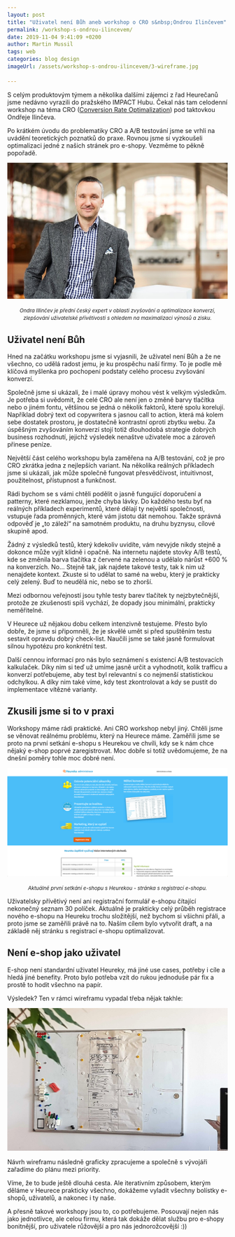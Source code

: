 ```yaml
---
layout: post
title: "Uživatel není Bůh aneb workshop o CRO s&nbsp;Ondrou Ilinčevem"
permalink: /workshop-s-ondrou-ilincevem/
date: 2019-11-04 9:41:09 +0200
author: Martin Mussil
tags: web
categories: blog design
imageUrl: /assets/workshop-s-ondrou-ilincevem/3-wireframe.jpg

---
```


S celým produktovým týmem a několika dalšími zájemci z řad Heurečanů jsme nedávno vyrazili do pražského IMPACT Hubu. Čekal nás tam celodenní workshop na téma CRO ([Conversion Rate Optimalization](https://en.wikipedia.org/wiki/Conversion_rate_optimization)) pod taktovkou Ondřeje Ilinčeva.

Po krátkém úvodu do problematiky CRO a A/B testování jsme se vrhli na uvádění teoretických poznatků do praxe. Rovnou jsme si vyzkoušeli optimalizaci jedné z našich stránek pro e-shopy. Vezměme to pěkně popořadě.

![Ondra Illinčev](/assets/workshop-s-ondrou-ilincevem/1-indra-ilincev.jpg)
<i><center><small>Ondra Illinčev je přední český expert v oblasti zvyšování a optimalizace konverzí, zlepšování uživatelské přívětivosti s ohledem na maximalizaci výnosů a zisku.</small></center></i>

## Uživatel není Bůh
Hned na začátku workshopu jsme si vyjasnili, že uživatel není Bůh a že ne všechno, co udělá radost jemu, je ku prospěchu naší firmy. To je podle mě klíčová myšlenka pro pochopení podstaty celého procesu zvyšování konverzí.

Společně jsme si ukázali, že i malé úpravy mohou vést k velkým výsledkům. Je potřeba si uvědomit, že celé CRO ale není jen o změně barvy tlačítka nebo o jiném fontu, většinou se jedná o několik faktorů, které spolu korelují. Například dobrý text od copywritera s jasnou call to action, která má kolem sebe dostatek prostoru, je dostatečně kontrastní oproti zbytku webu. Za úspěšným zvyšováním konverzí stojí totiž dlouhodobá strategie dobrých business rozhodnutí, jejichž výsledek nenaštve uživatele moc a zároveň přinese peníze.

Největší část celého workshopu byla zaměřena na A/B testování, což je pro CRO zkrátka jedna z nejlepších variant. Na několika reálných příkladech jsme si ukázali, jak může společně fungovat přesvědčivost, intuitivnost, použitelnost, přístupnost a funkčnost.

Rádi bychom se s vámi chtěli podělit o jasně fungující doporučení a patterny, které nezklamou, jenže chyba lávky. Do každého testu byť na reálných příkladech experimentů, které dělají ty největší společnosti, vstupuje řada proměnných, které vám jistotu dát nemohou. Takže správná odpověď je „to záleží“ na samotném produktu, na druhu byznysu, cílové skupině apod.
	
Žádný z výsledků testů, který kdekoliv uvidíte, vám nevyjde nikdy stejně a dokonce může vyjít klidně i opačně. Na internetu najdete stovky A/B testů, kde se změnila barva tlačítka z červené na zelenou a udělalo nárůst +600 % na konverzích. No… Stejně tak, jak najdete takové testy, tak k nim už nenajdete kontext. Zkuste si to udělat to samé na webu, který je prakticky celý zelený. Buď to neudělá nic, nebo se to zhorší.

Mezi odbornou veřejností jsou tyhle testy barev tlačítek ty nejzbytečnější, protože ze zkušenosti spíš vychází, že dopady jsou minimální, prakticky neměřitelné.

V Heurece už nějakou dobu celkem intenzivně testujeme. Přesto bylo dobře, že jsme si připomněli, že je skvělé umět si před spuštěním testu sestavit opravdu dobrý check-list. Naučili jsme se také jasně formulovat silnou hypotézu pro konkrétní test.

Další cennou informací pro nás bylo seznámení s existencí A/B testovacích kalkulaček. Díky nim si teď už umíme jasně určit a vyhodnotit, kolik trafficu a konverzí potřebujeme, aby test byl relevantní s co nejmenší statistickou odchylkou. A díky nim také víme,  kdy test zkontrolovat a&nbsp;kdy se pustit do implementace vítězné varianty.

## Zkusili jsme si to v praxi
Workshopy máme rádi praktické. Ani CRO workshop nebyl jiný. Chtěli jsme se věnovat reálnému problému, který na Heurece máme. Zaměřili jsme se proto na první setkání e-shopu s Heurekou ve chvíli, kdy se k nám chce nějaký e-shop poprvé zaregistrovat. Moc dobře si totiž uvědomujeme, že na dnešní poměry tohle moc dobré není.

![Aktuálně první setkání e-shopu s Heurekou - stránka s registrací e-shopu](/assets/workshop-s-ondrou-ilincevem/2-registrace-obchodu.png)
<i><small><center>Aktuálně první setkání e-shopu s Heurekou - stránka s registrací e-shopu.</center></small></i>

Uživatelsky přívětivý není ani registrační formulář e-shopu čítající nekonečný seznam 30 políček. Aktuálně je prakticky celý průběh registrace nového e-shopu na Heureku trochu složitější, než bychom si všichni přáli, a proto jsme se zaměřili právě na to. Naším cílem bylo vytvořit draft, a na základě něj stránku s registrací e-shopu optimalizovat.

## Není e-shop jako uživatel
E-shop není standardní uživatel Heureky, má jiné use cases, potřeby i cíle a hledá jiné benefity. Proto bylo potřeba vzít do rukou jednoduše pár fix a prostě to hodit všechno na papír.

Výsledek? Ten v rámci wireframu vypadal třeba nějak takhle:

![Wireframe možných úprav vstupní stránky registrace e-shopu.](/assets/workshop-s-ondrou-ilincevem/3-wireframe.jpg)

Návrh wireframu následně graficky zpracujeme a společně s vývojáři zařadíme do plánu mezi priority. 

Víme, že to bude ještě dlouhá cesta. Ale iterativním způsobem, kterým děláme v Heurece prakticky všechno, dokážeme vyladit všechny bolístky e-shopů, uživatelů, a nakonec i ty naše. 

A přesně takové workshopy jsou to, co potřebujeme. Posouvají nejen nás jako jednotlivce, ale celou firmu, která tak dokáže dělat službu pro e-shopy bonitnější, pro uživatele růžovější a pro nás jednorožcovější :))